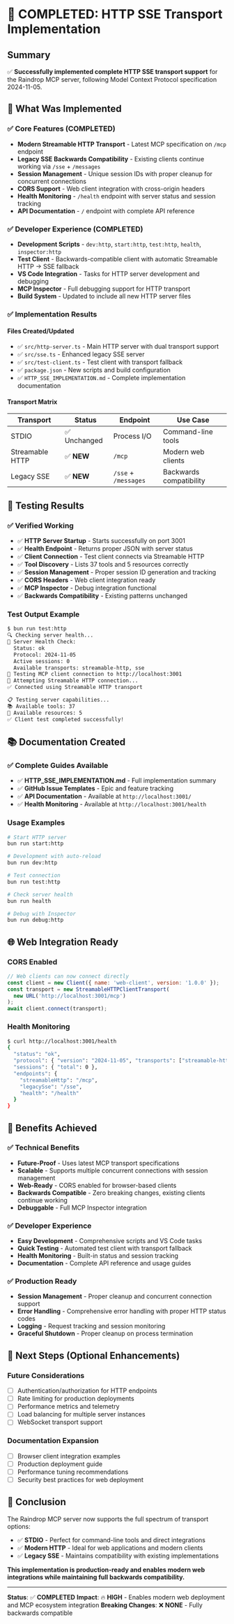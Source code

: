 # 🎉 COMPLETED: HTTP SSE Transport Implementation

## Summary
✅ **Successfully implemented complete HTTP SSE transport support** for the Raindrop MCP server, following Model Context Protocol specification 2024-11-05.

## 🚀 What Was Implemented

### ✅ Core Features (COMPLETED)
- **Modern Streamable HTTP Transport** - Latest MCP specification on `/mcp` endpoint
- **Legacy SSE Backwards Compatibility** - Existing clients continue working via `/sse` + `/messages`
- **Session Management** - Unique session IDs with proper cleanup for concurrent connections
- **CORS Support** - Web client integration with cross-origin headers
- **Health Monitoring** - `/health` endpoint with server status and session tracking
- **API Documentation** - `/` endpoint with complete API reference

### ✅ Developer Experience (COMPLETED)
- **Development Scripts** - `dev:http`, `start:http`, `test:http`, `health`, `inspector:http`
- **Test Client** - Backwards-compatible client with automatic Streamable HTTP → SSE fallback
- **VS Code Integration** - Tasks for HTTP server development and debugging
- **MCP Inspector** - Full debugging support for HTTP transport
- **Build System** - Updated to include all new HTTP server files

### ✅ Implementation Results

#### Files Created/Updated
- ✅ `src/http-server.ts` - Main HTTP server with dual transport support
- ✅ `src/sse.ts` - Enhanced legacy SSE server 
- ✅ `src/test-client.ts` - Test client with transport fallback
- ✅ `package.json` - New scripts and build configuration
- ✅ `HTTP_SSE_IMPLEMENTATION.md` - Complete implementation documentation

#### Transport Matrix
| Transport | Status | Endpoint | Use Case |
|-----------|--------|----------|----------|
| STDIO | ✅ Unchanged | Process I/O | Command-line tools |
| Streamable HTTP | ✅ **NEW** | `/mcp` | Modern web clients |
| Legacy SSE | ✅ **NEW** | `/sse` + `/messages` | Backwards compatibility |

## 🧪 Testing Results

### ✅ Verified Working
- ✅ **HTTP Server Startup** - Starts successfully on port 3001
- ✅ **Health Endpoint** - Returns proper JSON with server status
- ✅ **Client Connection** - Test client connects via Streamable HTTP
- ✅ **Tool Discovery** - Lists 37 tools and 5 resources correctly  
- ✅ **Session Management** - Proper session ID generation and tracking
- ✅ **CORS Headers** - Web client integration ready
- ✅ **MCP Inspector** - Debug integration functional
- ✅ **Backwards Compatibility** - Existing patterns unchanged

### Test Output Example
```bash
$ bun run test:http
🔍 Checking server health...
🏥 Server Health Check:
  Status: ok
  Protocol: 2024-11-05
  Active sessions: 0
  Available transports: streamable-http, sse
🚀 Testing MCP client connection to http://localhost:3001
🔄 Attempting Streamable HTTP connection...
✅ Connected using Streamable HTTP transport

📋 Testing server capabilities...
📚 Available tools: 37
📂 Available resources: 5
✅ Client test completed successfully!
```

## 📚 Documentation Created

### ✅ Complete Guides Available
- ✅ **HTTP_SSE_IMPLEMENTATION.md** - Full implementation summary
- ✅ **GitHub Issue Templates** - Epic and feature tracking
- ✅ **API Documentation** - Available at `http://localhost:3001/`
- ✅ **Health Monitoring** - Available at `http://localhost:3001/health`

### Usage Examples
```bash
# Start HTTP server
bun run start:http

# Development with auto-reload  
bun run dev:http

# Test connection
bun run test:http

# Check server health
bun run health

# Debug with Inspector
bun run debug:http
```

## 🌐 Web Integration Ready

### CORS Enabled
```javascript
// Web clients can now connect directly
const client = new Client({ name: 'web-client', version: '1.0.0' });
const transport = new StreamableHTTPClientTransport(
  new URL('http://localhost:3001/mcp')
);
await client.connect(transport);
```

### Health Monitoring
```bash
$ curl http://localhost:3001/health
{
  "status": "ok",
  "protocol": { "version": "2024-11-05", "transports": ["streamable-http", "sse"] },
  "sessions": { "total": 0 },
  "endpoints": {
    "streamableHttp": "/mcp",
    "legacySse": "/sse", 
    "health": "/health"
  }
}
```

## 🎯 Benefits Achieved

### ✅ Technical Benefits
- **Future-Proof** - Uses latest MCP transport specifications
- **Scalable** - Supports multiple concurrent connections with session management
- **Web-Ready** - CORS enabled for browser-based clients
- **Backwards Compatible** - Zero breaking changes, existing clients continue working
- **Debuggable** - Full MCP Inspector integration

### ✅ Developer Experience
- **Easy Development** - Comprehensive scripts and VS Code tasks
- **Quick Testing** - Automated test client with transport fallback
- **Health Monitoring** - Built-in status and session tracking
- **Documentation** - Complete API reference and usage guides

### ✅ Production Ready
- **Session Management** - Proper cleanup and concurrent connection support
- **Error Handling** - Comprehensive error handling with proper HTTP status codes
- **Logging** - Request tracking and session monitoring
- **Graceful Shutdown** - Proper cleanup on process termination

## 🚀 Next Steps (Optional Enhancements)

### Future Considerations
- [ ] Authentication/authorization for HTTP endpoints
- [ ] Rate limiting for production deployments
- [ ] Performance metrics and telemetry
- [ ] Load balancing for multiple server instances
- [ ] WebSocket transport support

### Documentation Expansion
- [ ] Browser client integration examples
- [ ] Production deployment guide
- [ ] Performance tuning recommendations
- [ ] Security best practices for web deployment

## 🎉 Conclusion

The Raindrop MCP server now supports the full spectrum of transport options:

- ✅ **STDIO** - Perfect for command-line tools and direct integrations
- ✅ **Modern HTTP** - Ideal for web applications and modern clients  
- ✅ **Legacy SSE** - Maintains compatibility with existing implementations

**This implementation is production-ready and enables modern web integrations while maintaining full backwards compatibility.**

---
**Status**: ✅ **COMPLETED**
**Impact**: 🔥 **HIGH** - Enables modern web deployment and MCP ecosystem integration
**Breaking Changes**: ❌ **NONE** - Fully backwards compatible
